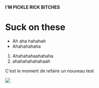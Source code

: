 **I'M PICKLE RICK BITCHES**

# Suck on these

* Ah aha hahahah
* Ahahahahaha

1. Ahahahahaahahaha
1. ahahahahahahaah
 


C'est le moment de refaire un nouveau test

![](https://tenor.com/view/noriaki-kakyoin-jojo-jjba-cherry-gif-4988388)
